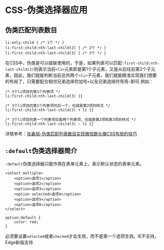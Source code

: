 # CSS-伪类选择器应用

## 伪类匹配列表数目

````
li:only-child { /* 1个 */ }
li:first-child:nth-last-child(2) { /* 2个 */ }
li:first-child:nth-last-child(3) { /* 3个 */ }
````

在CSS中，伪类是可以级联使用的，于是，如果列表可以匹配`:first-child:nth-last-child(2)`则表示当前`<li>`元素即是第1个子元素，又是从后往前第2个子元素，因此，我们就能判断当前总共两个`<li>`子元素，我们就能精准实现我们想要的布局了，只需要配合相邻兄弟选择符加号`+`以及兄弟选择符弯弯`~`即可.例如：
```
/* 3个li项目的第1个列表项 */
li:first-child:nth-last-child(3) {}

/* 3个li项目的第1个列表项的后一个，也就是第2项的样式 */
li:first-child:nth-last-child(3) + li {}

/* 3个li项目的第一个列表项后面两个列表项，也就是第2项和第3项的样式 */
li:first-child:nth-last-child(3) ~ li {}
```

详情参考：[张鑫旭-伪类匹配列表数目实现微信群头像CSS布局的技巧](https://www.zhangxinxu.com/wordpress/2019/03/nth-last-child-css-layout/)


## `:default`伪类选择器简介

`:default`伪类选择器只能作用在表单元素上，表示默认状态的表单元素。

```
<select multiple>
    <option>选项1</option>
    <option>选项2</option>
    <option>选项3</option>
    <option selected>选项4</option>
    <option>选项5</option>
    <option>选项6</option>
</select>
```
```
option:default {
    color: red;
}
```
必须要设置`selected`或者`checked`才会生效，而不是第一个选项生效。IE不支持，Edge新版支持


